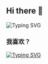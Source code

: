 ## Hi there 👋
![Typing SVG](https://jrenc.azurewebsites.net/api/signature?code=zHZRCCItO-yB8t7d2KyitELFDwADnXIotkeeIQL3juyNAzFucnyrWA%3D%3D&name=Mints%20Candy&animate=true&speed=1&color=%23000000)

### 我喜欢？
[![Typing SVG](https://readme-typing-svg.demolab.com?font=Fira+Code&pause=1000&color=AEADF7&width=435&lines=🌴+I+love+Sleep%F0%9F%92%93)](https://git.io/typing-svg)

<!--
**Mintscandy/Mintscandy** is a ✨ _special_ ✨ repository because its `README.md` (this file) appears on your GitHub profile.

Here are some ideas to get you started:

- 🔭 I’m currently working on ...
- 🌱 I’m currently learning ...
- 👯 I’m looking to collaborate on ...
- 🤔 I’m looking for help with ...
- 💬 Ask me about ...
- 📫 How to reach me: ...
- 😄 Pronouns: ...
- ⚡ Fun fact: ...
-->
